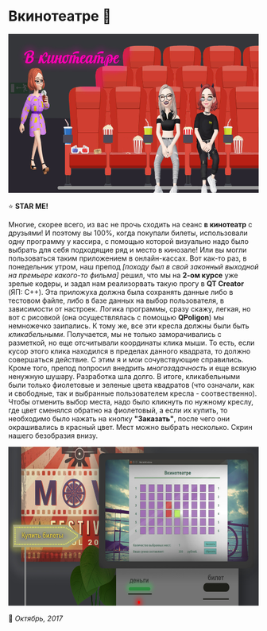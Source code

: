 # Вкинотеатре :movie_camera:

<img src="https://github.com/BeautifulDirt/cinema_app/blob/main/banner.jpg" data-canonical-src="https://github.com/BeautifulDirt/cinema_app/blob/main/banner.jpg" width="640" height="320" />

:star: **STAR ME!**

Многие, скорее всего, из вас не прочь сходить на сеанс **в кинотеатр** с друзьями! И поэтому вы 100%, когда покупали билеты, использовали одну программу у кассира, с помощью которой визуально надо было выбрать для себя подходящие ряд и место в кинозале! Или вы могли пользоваться таким приложением в онлайн-кассах. Вот как-то раз, в понедельник утром, наш препод *[походу был в свой законный выходной на премьере какого-то фильма]* решил, что мы на **2-ом курсе** уже зрелые кодеры, и задал нам реализорвать такую прогу в **QT Creator** (ЯП: С++). Эта приложуха должна была сохранять данные либо в тестовом файле, либо в базе данных на выбор пользователя, в зависимости от настроек. Логика программы, сразу скажу, легкая, но вот с рисовкой (она осуществлялась с помощью **QPoligon**) мы немножечко заипались. К тому же, все эти кресла должны были быть *кликабельными*. Получается, мы не только заморачивались с разметкой, но еще отсчитывали координаты клика мыши. То есть, если кусор этого клика находился в пределах данного квадрата, то должно совершаться действие. С этим я и мои сочувствующие справились. Кроме того, препод попросил внедрить *многозадачность* и еще всякую ненужную шушару. Разработка шла долго. В итоге, кликабельными были только фиолетовые и зеленые цвета квадратов (что означали, как и свободные, так и выбранные пользователем кресла - соотвественно). Чтобы отменить выбор места, надо было кликнуть по нужному креслу, где цвет сменялся обратно на фиолетовый, а если их купить, то необходимо было нажать на кнопку **"Заказать"**, после чего они окрашивались в красный цвет. Мест можно выбрать несколько. Скрин нашего безобразия внизу.

<img src="https://github.com/BeautifulDirt/cinema_app/blob/main/footer.jpg" data-canonical-src="https://github.com/BeautifulDirt/cinema_app/blob/main/footer.jpg" width="640" height="320" />

:calendar: *Октябрь, 2017*
